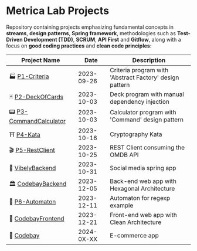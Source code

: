 # Metrica Lab Projects

Repository containing projects emphasizing fundamental concepts in **streams**, **design patterns**, **Spring framework**, methodologies such as **Test-Driven Development (TDD)**, **SCRUM**, **API First** and **Gitflow**, along with a focus on **good coding practices** and **clean code principles**:

| Project Name | Date | Description |
|-|-|-|
| 🏭 [P1-Criteria] | 2023-09-26 | Criteria program with 'Abstract Factory' design pattern |
| 🃏 [P2-DeckOfCards] | 2023-10-03 | Deck program with manual dependency injection |
| 📟 [P3-CommandCalculator] | 2023-10-03 | Calculator program with 'Command' design pattern |
| ⛩️ [P4-Kata] | 2023-10-16 | Cryptography Kata |
| 🎬 [P5-RestClient] | 2023-10-25 | REST Client consuming the OMDB API |
| 👥 [VibelyBackend] | 2023-10-31 | Social media spring app |
| 🏛️ [CodebayBackend] | 2023-12-05 | Back-end web app with Hexagonal Architecture |
| 🤖 [P6-Automaton] | 2023-12-11 | Automaton for regexp example |
| 🚀 [CodebayFrontend] | 2023-12-21 | Front-end web app with Clean Architecture |
| 🏪 [Codebay] | 2024-0X-XX | E-commerce app |

<input type="hidden" value="79492185"/>

[P1-Criteria]:          https://github.com/Quathar/MetricaLab/tree/main/P1-Criteria
[P2-DeckOfCards]:       https://github.com/Quathar/MetricaLab/tree/main/P2-DeckOfCards
[P3-CommandCalculator]: https://github.com/Quathar/MetricaLab/tree/main/P3-CommandCalculator
[P4-Kata]:              https://github.com/Quathar/CryptographyInCharacters
[P5-RestClient]:        https://github.com/Quathar/MetricaLab/tree/main/P5-RestClient
[VibelyBackend]:        https://github.com/gonzalorg8799/VibelyBackend
[CodebayBackend]:       https://github.com/Quathar/CodebayBackend
[P6-Automaton]:         https://github.com/Quathar/MetricaLab/tree/main/P6-Automaton
[CodebayFrontend]:      https://github.com/Quathar/CodebayFrontend
[Codebay]:              https://github.com/Quathar/Codebay
